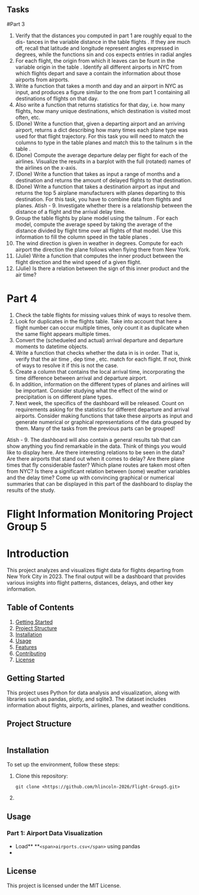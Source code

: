 ## Tasks

#Part 3
1. Verify that the distances you computed in part 1 are roughly equal to the dis- tances in the variable distance in the table flights . If they are much off, recall that latitude and longitude represent angles expressed in degrees, while the functions sin and cos expects entries in radial angles
2. For each flight, the origin from which it leaves can be fount in the variable origin in the table . Identify all different airports in NYC from
which flights depart and save a contain the information about those
airports from airports.
3. Write a function that takes a month and day and an airport in NYC as input,
and produces a figure similar to the one from part 1 containing all destinations
of flights on that day.
4. Also write a function that returns statistics for that day, i.e. how many flights,
how many unique destinations, which destination is visited most often, etc.
5. (Done) Write a function that, given a departing airport and an arriving airport, returns a dict describing how many times each plane type was used for that flight
trajectory. For this task you will need to match the columns to type
in the table planes and match this to the tailnum s in the table .
6. (Done) Compute the average departure delay per flight for each of the airlines. Visualize
the results in a barplot with the full (rotated) names of the airlines on the x-axis.
7. (Done) Write a function that takes as input a range of months and a destination and
returns the amount of delayed flights to that destination.
8. (Done) Write a function that takes a destination airport as input and returns the top 5
airplane manufacturers with planes departing to this destination. For this task,
you have to combine data from flights and planes.
Atish - 9. Investigate whether there is a relationship between the distance of a flight and
the arrival delay time.
10. Group the table flights by plane model using the tailnum . For each model,
compute the average speed by taking the average of the distance divided by flight time over all flights of that model. Use this information to fill the column speed
in the table planes .
11. The wind direction is given in weather in degrees. Compute for each airport the direction the plane follows when flying there from New York.
12. (Julie) Write a function that computes the inner product between the flight direction and the wind speed of a given flight.
13. (Julie) Is there a relation between the sign of this inner product and the air time?

# Part 4
1. Check the table flights for missing values think of ways to resolve them.
2. Look for duplicates in the flights table. Take into account that here a flight number can occur multiple times, only count it as duplicate when the same flight
appears multiple times.
3. Convert the (schedueled and actual) arrival departure and departure moments
to datetime objects.
4. Write a function that checks whether the data in   is in order. That
is, verify that the air time , dep time ,   etc. match for each
flight. If not, think of ways to resolve it if this is not the case.
5. Create a column that contains the local arrival time, incorporating the time
difference between arrival and departure airport.
6. In addition, information on the different types of planes and airlines will be
important. Consider studying what the effect of the wind or precipitation is on
different plane types.
7. Next week, the specifics of the dashboard will be released. Count on requirements asking for the statistics for different departure and arrival airports. Consider making functions that take these airports as input and generate numerical or graphical representations of the data grouped by them. Many of the tasks from the previous parts can be grouped!
   
Atish - 9. The dashboard will also contain a general results tab that can show anything you find remarkable in the data. Think of things you would like to display here. Are there interesting relations to be seen in the data? Are there airports that stand out when it comes to delay? Are there plane times that fly considerable faster? Which plane routes are taken most often from NYC? Is there a significant relation between (some) weather variables and the delay time? Come up with convincing graphical or numerical summaries that can be displayed in this part of the dashboard to display the results of the study.



# Flight Information Monitoring Project Group 5

# Introduction

This project analyzes and visualizes flight data for flights departing from New York City in 2023. The final output will be a dashboard that provides various insights into flight patterns, distances, delays, and other key information.

## Table of Contents

1. [Getting Started]()
2. [Project Structure]()
3. [Installation]()
4. [Usage]()
5. [Features]()
6. [Contributing]()
7. [License]()

## Getting Started

This project uses Python for data analysis and visualization, along with libraries such as pandas, plotly, and sqlite3. The dataset includes information about flights, airports, airlines, planes, and weather conditions.

## Project Structure

```

```

## Installation

To set up the environment, follow these steps:

1. Clone this repository:
   ```
   git clone <https://github.com/hlincoln-2026/Flight-Group5.git>
   ```
2. 

## Usage

### Part 1: Airport Data Visualization

* Load** **`<span>airports.csv</span>` using pandas
* 

## License

This project is licensed under the MIT License.
